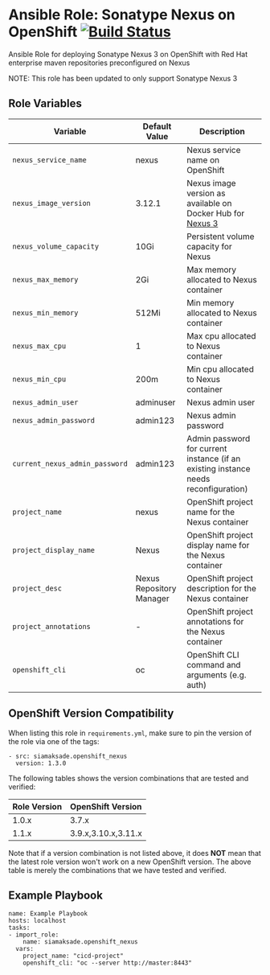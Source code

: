 Ansible Role: Sonatype Nexus on OpenShift
[![Build Status](https://travis-ci.org/siamaksade/ansible-openshift-nexus.svg?branch=master)](https://travis-ci.org/siamaksade/ansible-openshift-nexus)
=========

Ansible Role for deploying Sonatype Nexus 3 on OpenShift with Red Hat enterprise maven repositories preconfigured on Nexus

NOTE: This role has been updated to only support Sonatype Nexus 3


Role Variables
------------

|Variable               | Default Value            | Description   |
|-----------------------|--------------------------|---------------|
|`nexus_service_name`          | nexus                    | Nexus service name on OpenShift  |
|`nexus_image_version`         | 3.12.1                   | Nexus image version as available on Docker Hub for [Nexus 3](https://hub.docker.com/r/sonatype/nexus3/tags) |
|`nexus_volume_capacity`       | 10Gi                     | Persistent volume capacity for Nexus  |
|`nexus_max_memory`            | 2Gi                      | Max memory allocated to Nexus container |
|`nexus_min_memory`            | 512Mi                    | Min memory allocated to Nexus container |
|`nexus_max_cpu`               | 1                        | Max cpu allocated to Nexus container |
|`nexus_min_cpu`               | 200m                     | Min cpu allocated to Nexus container |
|`nexus_admin_user`            | adminuser                | Nexus admin user |
|`nexus_admin_password`        | admin123                 | Nexus admin password |
|`current_nexus_admin_password`| admin123                 | Admin password for current instance (if an existing instance needs reconfiguration) |
|`project_name`                | nexus                    | OpenShift project name for the Nexus container  |
|`project_display_name`        | Nexus                    | OpenShift project display name for the Nexus container  |
|`project_desc`                | Nexus Repository Manager | OpenShift project description for the Nexus container |
|`project_annotations`         | -                        | OpenShift project annotations for the Nexus container |
|`openshift_cli`               | oc                       | OpenShift CLI command and arguments (e.g. auth)       | 


OpenShift Version Compatibility
------------
When listing this role in `requirements.yml`, make sure to pin the version of the role via one of the tags:

```
- src: siamaksade.openshift_nexus
  version: 1.3.0
```  

The following tables shows the version combinations that are tested and verified:

| Role Version      | OpenShift Version |
|-------------------|-------------------|
| 1.0.x   | 3.7.x   |
| 1.1.x   | 3.9.x,3.10.x,3.11.x  |

Note that if a version combination is not listed above, it does **NOT** mean that the latest role version 
won't work on a new OpenShift version. The above table is merely the combinations that we have tested and verified.


Example Playbook
------------

```
name: Example Playbook
hosts: localhost
tasks:
- import_role:
    name: siamaksade.openshift_nexus
  vars:
    project_name: "cicd-project"
    openshift_cli: "oc --server http://master:8443"
```